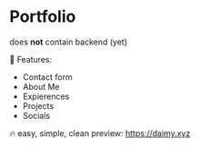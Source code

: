 # Portfolio

does **not** contain backend (yet)

🚀 Features:

- Contact form
- About Me 
- Expierences
- Projects
- Socials

🔥 easy, simple, clean 
preview: https://daimy.xyz